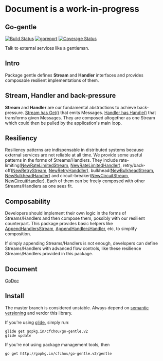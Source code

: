 # Document is a work-in-progress

## Go-gentle
[![Build Status](https://travis-ci.org/cfchou/go-gentle.png?branch=master)](https://travis-ci.org/cfchou/go-gentle) [![goreport](https://goreportcard.com/badge/github.com/cfchou/go-gentle)](https://goreportcard.com/report/github.com/cfchou/go-gentle) [![Coverage Status](https://coveralls.io/repos/github/cfchou/go-gentle/badge.svg?branch=dev_context)](https://coveralls.io/github/cfchou/go-gentle?branch=dev_context)

Talk to external services like a gentleman.

## Intro
Package gentle defines __Stream__ and __Handler__ interfaces and provides composable resilient implementations of them.

## Stream, Handler and back-pressure
__Stream__ and __Handler__ are our fundamental abstractions to achieve back-pressure. [Stream has Get()](https://godoc.org/github.com/cfchou/go-gentle/gentle#Stream) that emits Messages. [Handler has Handle()](https://godoc.org/github.com/cfchou/go-gentle/gentle#Handler) that transforms given Messages. They are composed altogether as one Stream which could then be pulled by the application's main loop.

## Resiliency
Resiliency patterns are indispensable in distributed systems because external services are not reliable at all time. We provide some useful patterns in the forms of Streams/Handlers. They include rate-limiting([NewRateLimitedStream](https://godoc.org/github.com/cfchou/go-gentle/gentle#NewRateLimitedStream), [NewRateLimitedHandler](https://godoc.org/github.com/cfchou/go-gentle/gentle#NewRateLimitedHandler)), retry/back-off([NewRetryStream](https://godoc.org/github.com/cfchou/go-gentle/gentle#NewRetryStream), [NewRetryHanddler](https://godoc.org/github.com/cfchou/go-gentle/gentle#NewRetryHandler)), bulkhead([NewBulkheadStream](https://godoc.org/github.com/cfchou/go-gentle/gentle#NewBulkheadStream), [NewBulkheadHandler](https://godoc.org/github.com/cfchou/go-gentle/gentle#NewBulkheadHandler)) and circuit-breaker([NewCircuitStream](https://godoc.org/github.com/cfchou/go-gentle/gentle#NewCircuitStream), [NewCircuitHandler](https://godoc.org/github.com/cfchou/go-gentle/gentle#NewCircuitHandler)). Each of them can be freely composed with other Streams/Handlers as one sees fit.

## Composability
Developers should implement their own logic in the forms of Streams/Handlers and then
compose them, possibly with our resilient counterpart. This package provides basic helpers like [AppendHandlersStream](https://godoc.org/github.com/cfchou/go-gentle/gentle#AppendHandlersStream), [AppendHandlersHandler](https://godoc.org/github.com/cfchou/go-gentle/gentle#AppendHandlersHandler), etc, to simplify composition.

If simply appending Streams/Handlers is not enough, developers can define Streams/Handlers
with advanced flow controls, like these resilience Streams/Handlers provided in this package.

## Document
[GoDoc](https://godoc.org/github.com/cfchou/go-gentle/gentle)

## Install

The master branch is considered unstable. Always depend on [semantic versioning](http://semver.org/) and verdor this library.

If you're using [glide](https://glide.sh/), simply run:
```
glide get gopkg.in/cfchou/go-gentle.v2
glide update
```

If you're not using package management tools, then
```
go get http://gopkg.in/cfchou/go-gentle.v2/gentle
```



